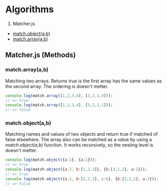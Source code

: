 # Algorithms

 1. Matcher.js
  * [match.object(a,b)](#user-content-matchobjectab)
  * [match.array(a,b)](#user-content-matcharrayab)

## Matcher.js (Methods)

### match.array(a,b)
Matching two arrays. Returns true is the first array has the same values as the second array. The ordering is doesn't metter.

```javascript
console.log(match.array([1,2,3,4], [3,2,1,4]));
// => true
console.log(match.array([1,2,3,4], [3,2,1,1]));
// => false
```

### match.object(a,b)
Matching names and values of two objects and return true if matched of false elsewhere. The array also can be matched as a value by using a *match.object(a,b)* function. It works recursively, so the nesting level is doesn't metter.

```javascript
console.log(match.object({a:1}, {a:1})); 
// => true
console.log(match.object({a:1, b:[1,2,3]}, {b:[3,1,2], a:1}));
// => true
console.log(match.object({a:1, b:[1,2,3], c:6}, {b:[3,1,2], a:2}));
// => false
```
